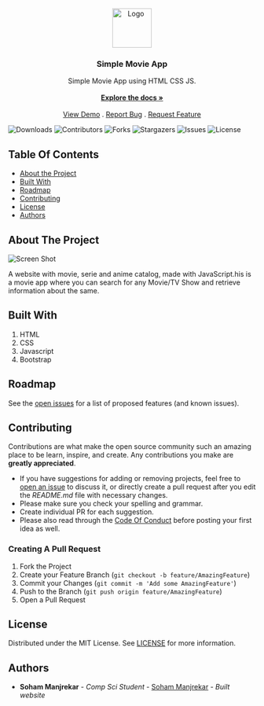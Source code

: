 <br/>
<p align="center">
  <a href="https://github.com/sohammanjrekar/Movie-App-Using-HTML-CSS-JS">
    <img src="https://64.media.tumblr.com/ac6d0f4d34a90cda7bfd7a3c6cb4f016/afb7fcf7e4f99e44-ea/s500x750/3db6466952c8c899ba5efec6ad1de56cee068f2f.pnj" alt="Logo" width="80" height="80">
  </a>

  <h3 align="center">Simple  Movie App</h3>

  <p align="center">
    Simple  Movie App  using HTML CSS JS.
    <br/>
    <br/>
    <a href="https://github.com/sohammanjrekar/Movie-App-Using-HTML-CSS-JS"><strong>Explore the docs »</strong></a>
    <br/>
    <br/>
    <a href="https://github.com/sohammanjrekar/Movie-App-Using-HTML-CSS-JS">View Demo</a>
    .
    <a href="https://github.com/sohammanjrekar/Movie-App-Using-HTML-CSS-JS/issues">Report Bug</a>
    .
    <a href="https://github.com/sohammanjrekar/Movie-App-Using-HTML-CSS-JS/issues">Request Feature</a>
  </p>
</p>

![Downloads](https://img.shields.io/github/downloads/sohammanjrekar/Movie-App-Using-HTML-CSS-JS/total) ![Contributors](https://img.shields.io/github/contributors/sohammanjrekar/Movie-App-Using-HTML-CSS-JS?color=dark-green) ![Forks](https://img.shields.io/github/forks/sohammanjrekar/Movie-App-Using-HTML-CSS-JS?style=social) ![Stargazers](https://img.shields.io/github/stars/sohammanjrekar/Movie-App-Using-HTML-CSS-JS?style=social) ![Issues](https://img.shields.io/github/issues/sohammanjrekar/Movie-App-Using-HTML-CSS-JS) ![License](https://img.shields.io/github/license/sohammanjrekar/Movie-App-Using-HTML-CSS-JS) 

## Table Of Contents

* [About the Project](#about-the-project)
* [Built With](#built-with)
* [Roadmap](#roadmap)
* [Contributing](#contributing)
* [License](#license)
* [Authors](#authors)

## About The Project

![Screen Shot](https://64.media.tumblr.com/ea15905e8520c057b5f2e74f8a062baf/b5f937b7e9f344a4-97/s2048x3072/2a8529143cc60f912574c8b08a3fdd14300e1175.pnj)

A website with movie, serie and anime catalog, made with JavaScript.his is a movie app where you can search for any Movie/TV Show and retrieve information about the same.



## Built With

1) HTML
2) CSS
3) Javascript
4) Bootstrap

## Roadmap

See the [open issues](https://github.com/sohammanjrekar/Movie-App-Using-HTML-CSS-JS/issues) for a list of proposed features (and known issues).

## Contributing

Contributions are what make the open source community such an amazing place to be learn, inspire, and create. Any contributions you make are **greatly appreciated**.
* If you have suggestions for adding or removing projects, feel free to [open an issue](https://github.com/sohammanjrekar/Movie-App-Using-HTML-CSS-JS/issues/new) to discuss it, or directly create a pull request after you edit the *README.md* file with necessary changes.
* Please make sure you check your spelling and grammar.
* Create individual PR for each suggestion.
* Please also read through the [Code Of Conduct](https://github.com/sohammanjrekar/Movie-App-Using-HTML-CSS-JS/blob/main/CODE_OF_CONDUCT.md) before posting your first idea as well.

### Creating A Pull Request

1. Fork the Project
2. Create your Feature Branch (`git checkout -b feature/AmazingFeature`)
3. Commit your Changes (`git commit -m 'Add some AmazingFeature'`)
4. Push to the Branch (`git push origin feature/AmazingFeature`)
5. Open a Pull Request

## License

Distributed under the MIT License. See [LICENSE](https://github.com/sohammanjrekar/Movie-App-Using-HTML-CSS-JS/blob/main/LICENSE.md) for more information.

## Authors

* **Soham Manjrekar** - *Comp Sci Student* - [Soham Manjrekar](https://github.com/sohammanjreakr/) - *Built website*



